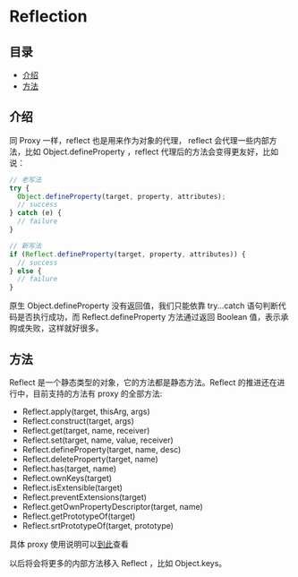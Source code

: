 # Reflection
## 目录
- [介绍](#介绍)
- [方法](#方法)

## 介绍
同 Proxy 一样，reflect 也是用来作为对象的代理， reflect 会代理一些内部方法，比如 Object.defineProperty ，reflect 代理后的方法会变得更友好，比如说：

``` javaScript
// 老写法
try {
  Object.defineProperty(target, property, attributes);
  // success
} catch (e) {
  // failure
}

// 新写法
if (Reflect.defineProperty(target, property, attributes)) {
  // success
} else {
  // failure
}
```
原生 Object.defineProperty 没有返回值，我们只能依靠 try...catch 语句判断代码是否执行成功，而 Reflect.defineProperty 方法通过返回 Boolean 值，表示承购或失败，这样就好很多。

## 方法
Reflect 是一个静态类型的对象，它的方法都是静态方法。Reflect 的推进还在进行中，目前支持的方法有 proxy 的全部方法:
- Reflect.apply(target, thisArg, args)
- Reflect.construct(target, args)
- Reflect.get(target, name, receiver)
- Reflect.set(target, name, value, receiver)
- Reflect.defineProperty(target, name, desc)
- Reflect.deleteProperty(target, name)
- Reflect.has(target, name)
- Reflect.ownKeys(target)
- Reflect.isExtensible(target)
- Reflect.preventExtensions(target)
- Reflect.getOwnPropertyDescriptor(target, name)
- Reflect.getPrototypeOf(target)
- Reflect.srtPrototypeOf(target, prototype)

具体 proxy 使用说明可以[到此](https://github.com/hnzhangyang/es6/blob/master/Proxies/ch.md)查看

以后将会将更多的内部方法移入 Reflect ，比如 Object.keys。